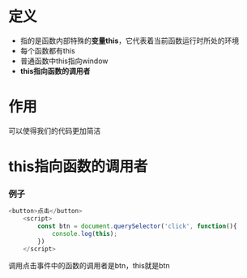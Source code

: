# 定义

- 指的是函数内部特殊的**变量this**，它代表着当前函数运行时所处的环境
- 每个函数都有this
- 普通函数中this指向window
- **this指向函数的调用者**

# 作用

可以使得我们的代码更加简洁

# this指向函数的调用者

### 例子

~~~JavaScript
<button>点击</button>
    <script>
        const btn = document.querySelector('click', function(){
            console.log(this);
        })
    </script>
~~~

调用点击事件中的函数的调用者是btn，this就是btn